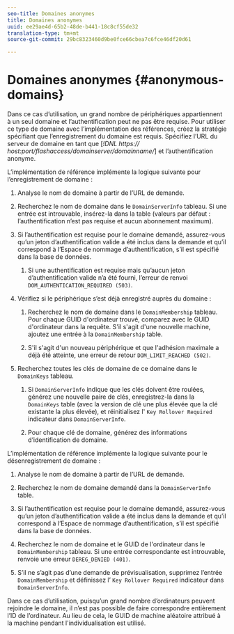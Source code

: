 ```yaml
---
seo-title: Domaines anonymes
title: Domaines anonymes
uuid: ee29ae4d-65b2-48de-b441-18c8cf55de32
translation-type: tm+mt
source-git-commit: 29bc8323460d9be0fce66cbea7c6fce46df20d61

---
```



# Domaines anonymes {#anonymous-domains}

Dans ce cas d’utilisation, un grand nombre de périphériques appartiennent à un seul domaine et l’authentification peut ne pas être requise. Pour utiliser ce type de domaine avec l’implémentation des références, créez la stratégie spécifiant que l’enregistrement du domaine est requis. Spécifiez l’URL du serveur de domaine en tant que [*!DNL https:// host:port/flashaccess/domainserver/domainname/*] et l’authentification anonyme.

L’implémentation de référence implémente la logique suivante pour l’enregistrement de domaine :

1. Analyse le nom de domaine à partir de l’URL de demande.
1. Recherchez le nom de domaine dans le `DomainServerInfo` tableau. Si une entrée est introuvable, insérez-la dans la table (valeurs par défaut : l’authentification n’est pas requise et aucun abonnement maximum).
1. Si l’authentification est requise pour le domaine demandé, assurez-vous qu’un jeton d’authentification valide a été inclus dans la demande et qu’il correspond à l’Espace de nommage d’authentification, s’il est spécifié dans la base de données.

   1. Si une authentification est requise mais qu’aucun jeton d’authentification valide n’a été fourni, l’erreur de renvoi `DOM_AUTHENTICATION_REQUIRED (503)`.

1. Vérifiez si le périphérique s’est déjà enregistré auprès du domaine :

   1. Recherchez le nom de domaine dans le `DomainMembership` tableau. Pour chaque GUID d&#39;ordinateur trouvé, comparez avec le GUID d&#39;ordinateur dans la requête. S&#39;il s&#39;agit d&#39;une nouvelle machine, ajoutez une entrée à la `DomainMembership` table.

   1. S&#39;il s&#39;agit d&#39;un nouveau périphérique et que l&#39;adhésion maximale a déjà été atteinte, une erreur de retour `DOM_LIMIT_REACHED (502)`.

1. Recherchez toutes les clés de domaine de ce domaine dans le `DomainKeys` tableau.

   1. Si `DomainServerInfo` indique que les clés doivent être roulées, générez une nouvelle paire de clés, enregistrez-la dans la `DomainKeys` table (avec la version de clé une plus élevée que la clé existante la plus élevée), et réinitialisez l&#39; `Key Rollover Required` indicateur dans `DomainServerInfo`.

   1. Pour chaque clé de domaine, générez des informations d’identification de domaine.

L’implémentation de référence implémente la logique suivante pour le désenregistrement de domaine :

1. Analyse le nom de domaine à partir de l’URL de demande.
1. Recherchez le nom de domaine demandé dans la `DomainServerInfo` table.
1. Si l’authentification est requise pour le domaine demandé, assurez-vous qu’un jeton d’authentification valide a été inclus dans la demande et qu’il correspond à l’Espace de nommage d’authentification, s’il est spécifié dans la base de données.
1. Recherchez le nom de domaine et le GUID de l&#39;ordinateur dans le `DomainMembership` tableau. Si une entrée correspondante est introuvable, renvoie une erreur `DEREG_DENIED (401)`.

1. S’il ne s’agit pas d’une demande de prévisualisation, supprimez l’entrée `DomainMembership` et définissez l’ `Key Rollover Required` indicateur dans `DomainServerInfo`.

Dans ce cas d’utilisation, puisqu’un grand nombre d’ordinateurs peuvent rejoindre le domaine, il n’est pas possible de faire correspondre entièrement l’ID de l’ordinateur. Au lieu de cela, le GUID de machine aléatoire attribué à la machine pendant l&#39;individualisation est utilisé.
